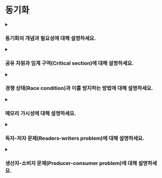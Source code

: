 # 동기화

<details>  
<summary><h3>동기화의 개념과 필요성에 대해 설명하세요.</h3></summary>

> 동기화의 개념은 프로세스와 스레드 모두에 해당하는 개념이지만 설명의 편의를 위해 프로세스만 언급함

#### 개념
- 프로세스가 공유 자원에 대해 올바르게 동작하도록 실행 순서를 조정하는 방식

#### 필요성
- 수행 시기가 맞춰지지 않으면 경쟁 상태로 인해 데이터 일관성이 깨질수 있기 때문
- 동기화를 위해선 프로세스의 실행 순서를 제어해야하며, 프로세스간 상호 배제가 이루어져야함

<details>  
<summary><h4>상호 배제(Mutual exclusion)에 대해 설명하세요.</h4></summary>

- 공유 자원에 한 번에 하나의 프로세스만 접근할 수 있도록 하여 자원에 대한 경쟁을 방지하는 것
</details>
</details>

<details>  
<summary><h3>공유 자원과 임계 구역(Critical section)에 대해 설명하세요.</h3></summary>

#### 공유 자원
- 여러 프로세스가 동시에 접근할 수 있는 자원으로, 변수, 파일, I/O 장치 등이 될 수 있음
- 공유 자원에 여러 프로세스가 동시에 접근하여 경쟁 상태가 발생하면 데이터 일관성이 깨질 수 있음
- 따라서 임계 구역을 정의하여 상호 배제를 보장함

#### 임계 구역
- 공유 자원에 접근하는 코드 영역
- 임계 구역에서는 상호 배제가 보장되어야 함
</details>

<details>  
<summary><h3>경쟁 상태(Race condition)과 이를 방지하는 방법에 대해 설명하세요.</h3></summary>

#### 개념
- 여러 프로세스가 공유 자원을 동시에 수정하려할 때 발생하는 문제
- 단순 읽기만으로는 발생하지 않음
- 실행 순서에 따라 데이터 일관성에 문제가 생길 수 있음

#### 방지법
- 동기화를 통해 공유 자원에 대한 접근을 제한해야 함
- 대표적인 동기화 기법으로는 락(lock) 등이 있음
</details>

<details>  
<summary><h3>메모리 가시성에 대해 설명하세요.</h3></summary>

#### 개념
- 멀티스레드 환경에서 한 스레드에서 변경한 값이 다른 스레드에서 즉시 보이지 않을 수 있는 문제
- 이는 각 스레드를 실행하는 CPU 코어가 캐시 메모리를 사용하기 때문에 발생함
- 즉, 특정 스레드에서 변경된 값이 메인 메모리에 반영되지 않고 캐시 메모리에만 반영되기 때문에 발생함
- 변경된 값이 언제 메인 메모리에 반영될지는 CPU 설계 방식과 실행 환경에 따라 다르지만, 컨텍스트 스위칭 발생 시 반영될 수 있음
  
<details>  
<summary><h4>자바의 `volatile` 키워드에 대해 설명하세요.</h4></summary>

- `volatile` 키워드를 사용하여 항상 메인 메모리에 값을 읽고 쓰도록 강제함으로써 메모리 가시성 문제를 해결할 수 있음
- 하지만 `volatile` 키워드를 사용하게 되면 캐시 메모리를 사용하지 않아 성능 저하가 발생하므로, 꼭 필요한 경우에만 주의해서 사용해야함
- 또한, `volatile` 키워드만 사용한다해서 원자성이 보장되지는 않음
</details>
</details>

<details>  
<summary><h3>독자-저자 문제(Readers-writers problem)에 대해 설명하세요.</h3></summary>

</details>

<details>  
<summary><h3>생산자-소비자 문제(Producer-consumer problem)에 대해 설명하세요.</h3></summary>

</details>
